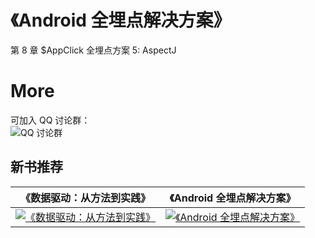 # 《Android 全埋点解决方案》

第 8 章 $AppClick 全埋点方案 5: AspectJ

# More
可加入 QQ 讨论群：<br>
![ QQ 讨论群](https://github.com/wangzhzh/AutoTrackAppClick1/blob/master/screenshots/img001.jpeg)

## 新书推荐

| 《数据驱动：从方法到实践》 | 《Android 全埋点解决方案》 |
| ------ | ------ |
| [![《数据驱动：从方法到实践》](https://github.com/sensorsdata/sa-sdk-android/raw/master/docs/data_driven_book.jpg)](https://u.jd.com/dWkE2x) | [![《Android 全埋点解决方案》](https://github.com/sensorsdata/sa-sdk-android/raw/master/docs/android_autotrack_book.jpg)](https://u.jd.com/2JFaeG) |

